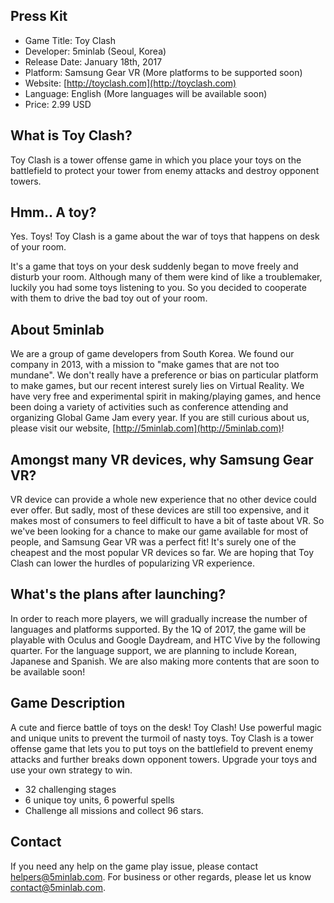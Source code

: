 ## Press Kit
* Game Title: Toy Clash
* Developer: 5minlab (Seoul, Korea)
* Release Date: January 18th, 2017
* Platform: Samsung Gear VR (More platforms to be supported soon)
* Website: [http://toyclash.com](http://toyclash.com)
* Language: English (More languages ​​will be available soon)
* Price: 2.99 USD

## What is Toy Clash?
Toy Clash is a tower offense game in which you place your toys on the battlefield to protect your tower from enemy attacks and destroy opponent towers.

## Hmm.. A toy?
Yes. Toys! Toy Clash is a game about the war of toys that happens on desk of your room.

It's a game that toys on your desk suddenly began to move freely and disturb your room.
Although many of them were kind of like a troublemaker, luckily you had some toys listening to you.
So you decided to cooperate with them to drive the bad toy out of your room.

## About 5minlab
We are a group of game developers from South Korea. We found our company in 2013, with a mission to "make games that are not too mundane". We don't really have a preference or bias on particular platform to make games, but our recent interest surely lies on Virtual Reality.
We have very free and experimental spirit in making/playing games, and hence been doing a variety of activities such as conference attending and organizing Global Game Jam every year.
If you are still curious about us, please visit our website, [http://5minlab.com](http://5minlab.com)!

## Amongst many VR devices, why Samsung Gear VR?
VR device can provide a whole new experience that no other device could ever offer. But sadly, most of these devices are still too expensive, and it makes most of consumers to feel difficult to have a bit of taste about VR.
So we've been looking for a chance to make our game available for most of people, and Samsung Gear VR was a perfect fit!
It's surely one of the cheapest and the most popular VR devices so far. We are hoping that Toy Clash can lower the hurdles of popularizing VR experience.

## What's the plans after launching?
In order to reach more players, we will gradually increase the number of languages ​​and platforms supported.
By the 1Q of 2017, the game will be playable with Oculus and Google Daydream, and HTC Vive by the following quarter.
For the language support, we are planning to include Korean, Japanese and Spanish. We are also making more contents that are soon to be available soon!

## Game Description
A cute and fierce battle of toys on the desk! Toy Clash!
Use powerful magic and unique units to prevent the turmoil of nasty toys.
Toy Clash is a tower offense game that lets you to put toys on the battlefield to prevent enemy attacks and further breaks down opponent towers.
Upgrade your toys and use your own strategy to win.

* 32 challenging stages
* 6 unique toy units, 6 powerful spells
* Challenge all missions and collect 96 stars.

## Contact
If you need any help on the game play issue, please contact [helpers@5minlab.com](mailto:helpers@5minlab.com).
For business or other regards, please let us know [contact@5minlab.com](mailto:contact@5minlab.com).
